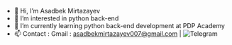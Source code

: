 - 👋 Hi, I’m Asadbek Mirtazayev
- 👀 I’m interested in python back-end 
- 🌱 I’m currently learning python back-end development at PDP Academy
- 📫 Contact : Gmail : asadbekmirtazayev007@gmail.com | ![Telegram](htpps://t.me/Mirtazayevv)  

<!---
mirtazayevasadbek/mirtazayevasadbek is a ✨ special ✨ repository because its `README.md` (this file) appears on your GitHub profile.
You can click the Preview link to take a look at your changes.
--->
